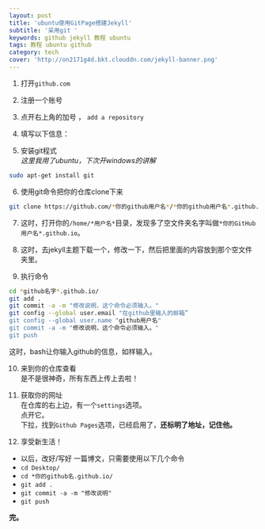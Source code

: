```yaml
---
layout: post
title: 'ubuntu使用GitPage搭建Jekyll'
subtitle: '采用git '
keywords: github jekyll 教程 ubuntu
tags: 教程 ubuntu github
category: tech
cover: 'http://on2171g4d.bkt.clouddn.com/jekyll-banner.png'
---
```

1. 打开`github.com`  
  
2. 注册一个账号    
  
3. 点开右上角的加号 ， `add a repository`  
  
4. 填写以下信息：  
  
5. 安装git程式  
*这里我用了ubuntu，下次开windows的讲解*  
```bash
sudo apt-get install git
```
  
6. 使用git命令把你的仓库clone下来  
```bash
git clone https://github.com/*你的github用户名*/*你的github用户名*.github.io.git
```
  
7. 这时，打开你的`/home/*用户名*`目录，发现多了空文件夹名字叫做`*你的GitHub用户名*.github.io`。  
  
8. 这时，去jekyll主题下载一个，修改一下，然后把里面的内容放到那个空文件夹里。  
  
9. 执行命令
```bash
cd *github名字*.github.io/
git add .
git commit -a -m "修改说明，这个命令必须输入。"
git config --global user.email "在github里输入的邮箱”
git config --global user.name "github用户名"
git commit -a -m "修改说明，这个命令必须输入。"
git push
```
这时，bash让你输入github的信息，如样输入。   
  
10. 来到你的仓库查看  
是不是很神奇，所有东西上传上去啦！
  
11. 获取你的网址  
在仓库的右上边，有一个`settings`选项。  
点开它。  
下拉，找到`Github Pages`选项，已经启用了，**还标明了地址，记住他。**
  
12. 享受新生活！
  
*  以后，改好/写好 一篇博文，只需要使用以下几个命令  
* `cd Desktop/`  
* `cd *你的github名.github.io/`  
* `git add .`  
* `git commit -a -m "修改说明"`  
* `git push`   
  
  
**完。**
